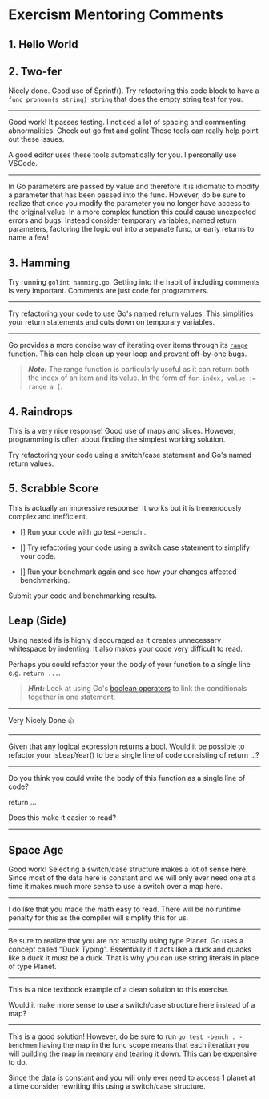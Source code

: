 Exercism Mentoring Comments
===========================

## 1. Hello World

## 2. Two-fer

Nicely done. Good use of Sprintf(). Try refactoring this code block to have a `func pronoun(s string) string` that does the empty string test for you.

---

Good work! It passes testing. I noticed a lot of spacing and commenting abnormalities. Check out go fmt and golint These tools can really help point out these issues.

A good editor uses these tools automatically for you. I personally use VSCode.

---

In Go parameters are passed by value and therefore it is idiomatic to modify a parameter that has been passed into the func. However, do be sure to realize that once you modify the parameter you no longer have access to the original value. In a more complex function this could cause unexpected errors and bugs. Instead consider temporary variables, named return parameters, factoring the logic out into a separate func, or early returns to name a few!

## 3. Hamming

Try running `golint hamming.go`. Getting into the habit of including comments is very important. Comments are just code for programmers.

---

Try refactoring your code to use Go's [named return values](https://tour.golang.org/basics/7). This simplifies your return statements and cuts down on temporary variables.

---

Go provides a more concise way of iterating over items through its [`range`](https://gobyexample.com/range) function. This can help clean up your loop and prevent off-by-one bugs.

> ***Note:*** The range function is particularly useful as it can return both the index of an item and its value. In the form of `for index, value := range a {`.

## 4. Raindrops

This is a very nice response! Good use of maps and slices. However, programming is often about finding the simplest working solution. 

Try refactoring your code using a switch/case statement and Go's named return values.

## 5. Scrabble Score

This is actually an impressive response! It works but it is tremendously complex and inefficient.

- [] Run your code with go test -bench ..

- [] Try refactoring your code using a switch case statement to simplify your code.

- [] Run your benchmark again and see how your changes affected benchmarking.

Submit your code and benchmarking results.



## Leap (Side)

Using nested ifs is highly discouraged as it creates unnecessary whitespace by indenting. It also makes your code very difficult to read. 

Perhaps you could refactor your the body of your function to a single line e.g. `return ...`.

>***Hint:*** Look at using Go's [boolean operators](https://golang.org/ref/spec#Operators_and_punctuation) to link the conditionals together in one statement.

***

Very Nicely Done 👍

***

Given that any logical expression returns a bool. Would it be possible to refactor your IsLeapYear() to be a single line of code consisting of return ...?

---

Do you think you could write the body of this function as a single line of code?

return ...

Does this make it easier to read?

---

## Space Age
Good work! Selecting a switch/case structure makes a lot of sense here. Since most of the data here is constant and we will only ever need one at a time it makes much more sense to use a switch over a map here.

---

I do like that you made the math easy to read. There will be no runtime penalty for this as the compiler will simplify this for us.

---

Be sure to realize that you are not actually using type Planet. Go uses a concept called "Duck Typing". Essentially if it acts like a duck and quacks like a duck it must be a duck. That is why you can use string literals in place of type Planet.

---

This is a nice textbook example of a clean solution to this exercise.

Would it make more sense to use a switch/case structure here instead of a map?

---

This is a good solution! However, do be sure to run `go test -bench . -benchmem` having the map in the func scope means that each iteration you will building the map in memory and tearing it down. This can be expensive to do. 

Since the data is constant and you will only ever need to access 1 planet at a time consider rewriting this using a switch/case structure.